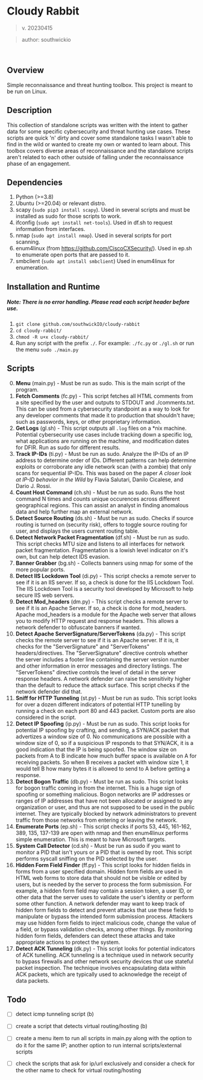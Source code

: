 # Cloudy Rabbit
> v. 20230415

> author: southwickio

<br>

## Overview
Simple reconnaissance and threat hunting toolbox. This project is meant to be run on Linux.

## Description
This collection of standalone scripts was written with the intent to gather data for some specific cybersecurity and threat hunting use cases. These scripts are quick 'n' dirty and cover some standalone tasks I wasn't able to find in the wild or wanted to create my own or wanted to learn about. This toolbox covers diverse areas of reconnaissance and the standalone scripts aren't related to each other outside of falling under the reconnaissance phase of an engagement.

## Dependencies
1. Python (>=3.8)
2. Ubuntu (>=20.04) or relevant distro.
3. scapy (`sudo pip3 install scapy`). Used in several scripts and must be installed as sudo for those scripts to work.
4. ifconfig (`sudo apt install net-tools`). Used in df.sh to request information from interfaces.
5. nmap (`sudo apt install nmap`). Used in several scripts for port scanning.
6. enum4linux (from https://github.com/CiscoCXSecurity/). Used in ep.sh to enumerate open ports that are passed to it.
7. smbclient (`sudo apt install smbclient`) Used in enum4linux for enumeration.

## Installation and Runtime
##### Note: There is no error handling. Please read each script header before use. 
1. `git clone github.com/southwickIO/cloudy-rabbit`
2. `cd cloudy-rabbit/`
3. `chmod -R u+x cloudy-rabbit/`
4. Run any script with the prefix `./`. For example: `./fc.py` or `./gl.sh` or run the menu `sudo ./main.py`

## Scripts
0. **Menu** (main.py) - Must be run as sudo. This is the main script of the program.
1. **Fetch Comments** (fc.py) - This script fetches all HTML comments from a site specified by the user and outputs to STDOUT and ./comments.txt. This can be used from a cybersecurity standpoint as a way to look for any developer comments that made it to production that shouldn't have; such as passwords, keys, or other proprietary information.
2. **Get Logs** (gl.sh) - This script outputs all `.log` files on a \*nix machine. Potential cybersecurity use cases include tracking down a specific log, what applications are running on the machine, and modification dates for DFIR. Run as sudo for different results.
3. **Track IP-IDs** (ti.py) - Must be run as sudo. Analyze the IP-IDs of an IP address to determine order of IDs. Different patterns can help determine exploits or corroborate any idle network scan (with a zombie) that only scans for sequential IP-IDs. This was based on the paper *A closer look at IP-ID behavior in the Wild* by Flavia Salutari, Danilo Cicalese, and Dario J. Rossi.
4. **Count Host Command** (ch.sh) - Must be run as sudo. Runs the host command N times and counts unique occurences across different geographical regions. This can assist an analyst in finding anomalous data and help further map an external network.
5. **Detect Source Routing** (ds.sh) - Must be run as sudo. Checks if source routing is turned on (security risk), offers to toggle source routing for user, and displays the users current routing table.
6. **Detect Network Packet Fragmentation** (df.sh) - Must be run as sudo. This script checks MTU size and listens to all interfaces for network packet fragmentation. Fragmentation is a lowish level indicator on it's own, but can help detect IDS evasion.
7. **Banner Grabber** (bg.sh) - Collects banners using nmap for some of the more popular ports.
8. **Detect IIS Lockdown Tool** (di.py) - This script checks a remote server to see if it is an IIS server. If so, a check is done for the IIS Lockdown Tool. The IIS Lockdown Tool is a security tool developed by Microsoft to help secure IIS web servers.
9. **Detect Mod_headers** (dm.py) - This script checks a remote server to see if it is an Apache Server. If so, a check is done for mod_headers. Apache mod_headers is a module for the Apache web server that allows you to modify HTTP request and response headers. This allows a network defender to obfuscate banners if wanted.
10. **Detect Apache ServerSignature/ServerTokens** (da.py) - This script checks the remote server to see if it is an Apache server. If it is, it checks for the "ServerSignature" and "ServerTokens" headers/directives. The "ServerSignature" directive controls whether the server includes a footer line containing the server version number and other information in error messages and directory listings. The "ServerTokens" directive controls the level of detail in the server response headers. A network defender can raise the sensitivity higher than the default to reduce the attack surface. This script checks if the network defender did that.
11. **Sniff for HTTP Tunneling** (st.py) - Must be run as sudo. This script looks for over a dozen different indicators of potential HTTP tunelling by running a check on each port 80 and 443 packet. Custom ports are also considered in the script.
12. **Detect IP Spoofing** (ip.py) - Must be run as sudo. This script looks for potential IP spoofing by crafting, and sending, a SYN/ACK packet that advertizes a window size of 0. No communications are possible with a window size of 0, so if a suspicious IP responds to that SYN/ACK, it is a good indication that the IP is being spoofed. The window size on packets from A to B indicate how much buffer space is available on A for receiving packets. So when B receives a packet with window size 1, it would tell B how many bytes it is allowed to send to A before getting a response.
13. **Detect Bogon Traffic** (db.py) - Must be run as sudo. This script looks for bogon traffic coming in from the internet. This is a huge sign of spoofing or something malicious. Bogon networks are IP addresses or ranges of IP addresses that have not been allocated or assigned to any organization or user, and thus are not supposed to be used in the public internet. They are typically blocked by network administrators to prevent traffic from those networks from entering or leaving the network.
14. **Enumerate Ports** (ep.sh) - This script checks if ports 53, 445, 161-162, 389, 135, 137-139 are open with nmap and then enum4linux performs simple enumeration. This is meant to have Microsoft targets.
15. **System Call Detector** (cd.sh) - Must be run as sudo if you want to monitor a PID that isn't yours or a PID that is owned by root. This script performs syscall sniffing on the PID selected by the user.
16. **Hidden Form Field Finder** (ff.py) - This script looks for hidden fields in forms from a user specified domain. Hidden form fields are used in HTML web forms to store data that should not be visible or edited by users, but is needed by the server to process the form submission. For example, a hidden form field may contain a session token, a user ID, or other data that the server uses to validate the user's identity or perform some other function. A network defender may want to keep track of hidden form fields to detect and prevent attacks that use these fields to manipulate or bypass the intended form submission process. Attackers may use hidden form fields to inject malicious code, change the value of a field, or bypass validation checks, among other things. By monitoring hidden form fields, defenders can detect these attacks and take appropriate actions to protect the system.
17. **Detect ACK Tunneling** (dk.py) - This script looks for potential indicators of ACK tunelling. ACK tunneling is a technique used in network security to bypass firewalls and other network security devices that use stateful packet inspection. The technique involves encapsulating data within ACK packets, which are typically used to acknowledge the receipt of data packets.

## Todo
- [ ] detect icmp tunneling script (b)
- [ ] create a script that detects virtual routing/hosting (b)

- [ ] create a menu item to run all scripts in main.py along with the option to do it for the same IP; another option to run internal scripts/external scripts
- [ ] check the scripts that ask for ip/url exclusively and consider a check for the other name to check for virtual routing/hosting